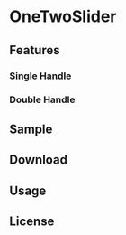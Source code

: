 # OneTwoSlider

## Features

### Single Handle

### Double Handle

## Sample

## Download

## Usage

## License